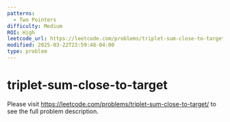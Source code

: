 ```yaml
---
patterns:
  - Two Pointers
difficulty: Medium
ROI: High
leetcode_url: https://leetcode.com/problems/triplet-sum-close-to-target/
modified: 2025-03-22T23:59:48-04:00
type: problem
---
```


# triplet-sum-close-to-target

Please visit https://leetcode.com/problems/triplet-sum-close-to-target/ to see the full problem description.
